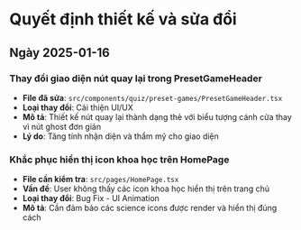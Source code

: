
# Quyết định thiết kế và sửa đổi

## Ngày 2025-01-16

### Thay đổi giao diện nút quay lại trong PresetGameHeader
- **File đã sửa**: `src/components/quiz/preset-games/PresetGameHeader.tsx`
- **Loại thay đổi**: Cải thiện UI/UX
- **Mô tả**: Thiết kế nút quay lại thành dạng thẻ với biểu tượng cánh cửa thay vì nút ghost đơn giản
- **Lý do**: Tăng tính nhận diện và thẩm mỹ cho giao diện

### Khắc phục hiển thị icon khoa học trên HomePage
- **File cần kiểm tra**: `src/pages/HomePage.tsx`
- **Vấn đề**: User không thấy các icon khoa học hiển thị trên trang chủ
- **Loại thay đổi**: Bug Fix - UI Animation
- **Mô tả**: Cần đảm bảo các science icons được render và hiển thị đúng cách

